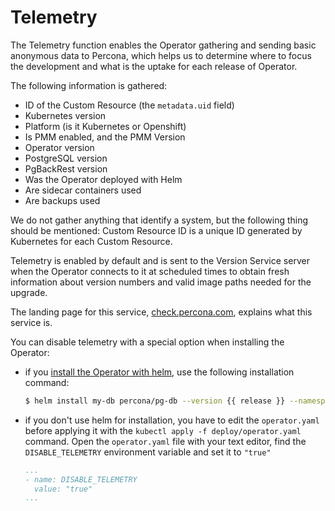 # Telemetry

The Telemetry function enables the Operator gathering and sending basic anonymous data to Percona, which helps us to determine where to focus the development and what is the uptake for each release of Operator. 

The following information is gathered:

* ID of the Custom Resource (the `metadata.uid` field)
* Kubernetes version
* Platform (is it Kubernetes or Openshift)
* Is PMM enabled, and the PMM Version
* Operator version
* PostgreSQL version
* PgBackRest version
* Was the Operator deployed with Helm
* Are sidecar containers used
* Are backups used

We do not gather anything that identify a system, but the following thing should be mentioned:
Custom Resource ID is a unique ID generated by Kubernetes for each Custom Resource.

Telemetry is enabled by default and is sent to the Version Service server when the Operator connects to it at scheduled times to obtain fresh information about version numbers and valid image paths needed for the upgrade.

The landing page for this service, [check.percona.com](https://check.percona.com/), explains what this service is.

You can disable telemetry with a special option when installing the Operator:

* if you [install the Operator with helm](helm.md), use the following installation command:

  ``` {.bash data-prompt="$" }
  $ helm install my-db percona/pg-db --version {{ release }} --namespace my-namespace --set disable_telemetry="true"
  ```

* if you don't use helm for installation, you have to edit the `operator.yaml`
  before applying it with the `kubectl apply -f deploy/operator.yaml` command.
  Open the `operator.yaml` file with your text editor, find the
  `DISABLE_TELEMETRY` environment variable and set it to `"true"`

  ```yaml
  ...
  - name: DISABLE_TELEMETRY
    value: "true"
  ...
  ```

